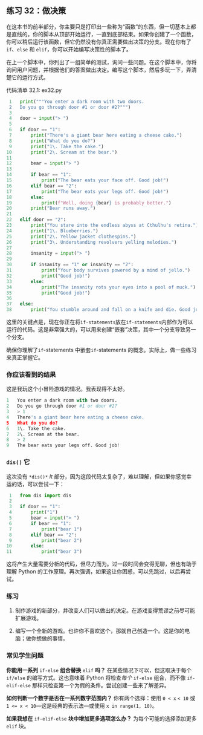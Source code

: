 ## 练习 32：做决策

在这本书的前半部分，你主要只是打印出一些称为“函数”的东西，但一切基本上都是直线的。你的脚本从顶部开始运行，一直到底部结束。如果你创建了一个函数，你可以稍后运行该函数，但它仍然没有你真正需要做出决策的分支。现在你有了 `if`、`else` 和 `elif`，你可以开始编写决策性的脚本了。

在上一个脚本中，你列出了一组简单的测试，询问一些问题。在这个脚本中，你将询问用户问题，并根据他们的答案做出决定。编写这个脚本，然后多玩一下，弄清楚它的运行方式。

代码清单 32.1: ex32.py

```py
 1   print("""You enter a dark room with two doors.
 2   Do you go through door #1 or door #2?""")
 3
 4   door = input("> ")
 5
 6   if door == "1":
 7       print("There's a giant bear here eating a cheese cake.")
 8       print("What do you do?")
 9       print("1\. Take the cake.")
10       print("2\. Scream at the bear.")
11
12       bear = input("> ")
13
14       if bear == "1":
15           print("The bear eats your face off. Good job!")
16       elif bear == "2":
17           print("The bear eats your legs off. Good job!")
18       else:
19           print(f"Well, doing {bear} is probably better.")
20       print("Bear runs away.")
21
22   elif door == "2":
23       print("You stare into the endless abyss at Cthulhu's retina.")
24       print("1\. Blueberries.")
25       print("2\. Yellow jacket clothespins.")
26       print("3\. Understanding revolvers yelling melodies.")
27
28       insanity = input("> ")
29
30       if insanity == "1" or insanity == "2":
31           print("Your body survives powered by a mind of jello.")
32           print("Good job!")
33       else:
34           print("The insanity rots your eyes into a pool of muck.")
35           print("Good job!")
36
37   else:
38       print("You stumble around and fall on a knife and die. Good job!")
```

这里的关键点是，现在你正在将`if-statements`放在`if-statements`内部作为可以运行的代码。这是非常强大的，可以用来创建“嵌套”决策，其中一个分支导致另一个分支。

确保你理解了`if`-statements 中嵌套`if`-statements 的概念。实际上，做一些练习来真正掌握它。

### 你应该看到的结果

这是我玩这个小冒险游戏的情况。我表现得不太好。

```py
1   You enter a dark room with two doors.
2   Do you go through door #1 or door #2?
3   > 1
4   There's a giant bear here eating a cheese cake.
5   What do you do?
6   1\. Take the cake.
7   2\. Scream at the bear.
8   > 2
9   The bear eats your legs off. Good job!
```

### `dis()` 它

这次没有 `*dis()*` *It* 部分，因为这段代码太复杂了，难以理解，但如果你感觉幸运的话，可以尝试一下：

```py
 1   from dis import dis
 2
 3   if door == "1":
 4       print("1")
 5       bear = input("> ")
 6       if bear == "1":
 7           print("bear 1")
 8       elif bear == "2":
 9           print("bear 2")
10       else:
11           print("bear 3")
```

这将产生大量需要分析的代码，但尽力而为。过一段时间会变得无聊，但也有助于理解 Python 的工作原理。再次强调，如果这让你困惑，可以先跳过，以后再尝试。

### 练习

1.  制作游戏的新部分，并改变人们可以做出的决定。在游戏变得荒谬之前尽可能扩展游戏。

2.  编写一个全新的游戏。也许你不喜欢这个，那就自己创造一个。这是你的电脑；做你想做的事情。

### 常见学生问题

**你能用一系列** `if-else` **组合替换** `elif` **吗？** 在某些情况下可以，但这取决于每个 `if/else` 的编写方式。这也意味着 Python 将检查*每个* `if-else` 组合，而不像 `if-elif-else` 那样只检查第一个为假的条件。尝试创建一些来了解差异。

**如何判断一个数字是否在一系列数字范围内？** 你有两个选择：使用 `0 < x` `< 10` 或 `1 <= x < 10`—这是经典的表示法—或使用 `x in range(1, 10)`。

**如果我想在** `if-elif-else` **块中增加更多选项怎么办？** 为每个可能的选择添加更多 `elif` 块。
